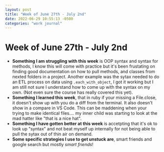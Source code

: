 ```yaml
---
layout: post
title: "Week of June 27th - July 2nd"
date: 2022-06-29 10:55:13 -0500
categories: "work journal"
---
```


# Week of June 27th - July 2nd

- **Something I am struggling with this week** is OOP syntax and syntax for methods, I know this will come with practice but it's been frustating on finding good documentation on how to pull methods, and classes from nexted folders in a project. Another example was the sytax needed to do an ETL process on data using `.each_with_object`, I got it working but I am still not sure I understand how to come up with the syntax on my own. (Not even sure the course has really covered this yet).
- **Something I learned this week**, that in ruby if your missing a File.close, it doesn't show up with you do a diff from the terminal. It also doesn't show in a compare in VS Code. This can be maddening when your trying to make identical files.... my inner child was starting to look at the mad hatter like "that is a nice hat".
- **Something I have gotten better at this week** is accetpting that it's ok to look up "syntax" and not beat myself up internally for not being able to pull the sytax out of thin air on demand.
- **Some specific strategies I use to get unstuck are**, smart friends and google search but mostly _smart friends_!
